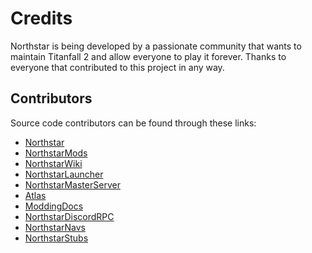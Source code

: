 # Credits

Northstar is being developed by a passionate community that wants to maintain Titanfall 2 and allow everyone to play it forever. Thanks to everyone that contributed to this project in any way.

## Contributors

Source code contributors can be found through these links:

- [Northstar](https://github.com/R2Northstar/Northstar/graphs/contributors)
- [NorthstarMods](https://github.com/R2Northstar/NorthstarMods/graphs/contributors)
- [NorthstarWiki](https://github.com/R2Northstar/NorthstarWiki/graphs/contributors)
- [NorthstarLauncher](https://github.com/R2Northstar/NorthstarLauncher/graphs/contributors)
- [NorthstarMasterServer](https://github.com/R2Northstar/NorthstarMasterServer/graphs/contributors)
- [Atlas](https://github.com/R2Northstar/Atlas/graphs/contributors)
- [ModdingDocs](https://github.com/R2Northstar/ModdingDocs)
- [NorthstarDiscordRPC](https://github.com/R2Northstar/NorthstarDiscordRPC)
- [NorthstarNavs](https://github.com/R2Northstar/NorthstarNavs)
- [NorthstarStubs](https://github.com/R2Northstar/NorthstarStubs)
